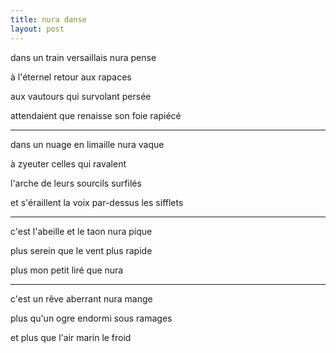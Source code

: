 ```yaml
---
title: nura danse
layout: post
---
```


dans un train versaillais nura pense

à l'éternel retour aux rapaces

aux vautours qui survolant persée

attendaient que renaisse son foie rapiécé

---

dans un nuage en limaille nura vaque

à zyeuter celles qui ravalent

l'arche de leurs sourcils surfilés

et s'éraillent la voix par-dessus les sifflets

---

c'est l'abeille et le taon nura pique

plus serein que le vent plus rapide

plus mon petit liré que nura

---

c'est un rêve aberrant nura mange

plus qu'un ogre endormi sous ramages

et plus que l'air marin le froid
